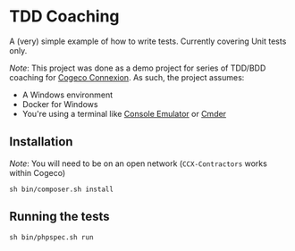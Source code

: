 TDD Coaching
============

A (very) simple example of how to write tests. Currently covering Unit tests only.

_Note_: This project was done as a demo project for series of TDD/BDD coaching for
[Cogeco Connexion][1]. As such, the project assumes:
- A Windows environment
- Docker for Windows
- You're using a terminal like [Console Emulator][2] or [Cmder][3]

## Installation
_Note_: You will need to be on an open network (`CCX-Contractors` works within Cogeco)
```
sh bin/composer.sh install
```

## Running the tests
```
sh bin/phpspec.sh run
```

[1]: http://www.cogeco.ca
[2]: https://conemu.github.io/
[3]: http://cmder.net/